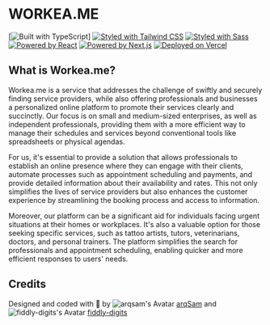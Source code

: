 # WORKEA.ME

[![Built with TypeScript](https://img.shields.io/badge/Built%20with-Javascript-yellow.svg)]
[![Styled with Tailwind CSS](https://img.shields.io/badge/Styled%20with-Tailwind%20CSS-blueviolet.svg)](https://tailwindcss.com/)
[![Styled with Sass](https://img.shields.io/badge/Styled%20with-Sass-pink.svg)](https://sass-lang.com/)
[![Powered by React](https://img.shields.io/badge/Powered%20by-React-blue.svg)](https://reactjs.org/)
[![Powered by Next.js](https://img.shields.io/badge/Powered%20by-Vite-purple.svg)](https://vitejs.dev/)
[![Deployed on Vercel](https://img.shields.io/badge/Deployed%20on-Vercel-black.svg)](https://vercel.com/)

## What is Workea.me?

Workea.me is a service that addresses the challenge of swiftly and securely finding service providers, while also offering professionals and businesses a personalized online platform to promote their services clearly and succinctly. Our focus is on small and medium-sized enterprises, as well as independent professionals, providing them with a more efficient way to manage their schedules and services beyond conventional tools like spreadsheets or physical agendas.

For us, it's essential to provide a solution that allows professionals to establish an online presence where they can engage with their clients, automate processes such as appointment scheduling and payments, and provide detailed information about their availability and rates. This not only simplifies the lives of service providers but also enhances the customer experience by streamlining the booking process and access to information.

Moreover, our platform can be a significant aid for individuals facing urgent situations at their homes or workplaces. It's also a valuable option for those seeking specific services, such as tattoo artists, tutors, veterinarians, doctors, and personal trainers. The platform simplifies the search for professionals and appointment scheduling, enabling quicker and more efficient responses to users' needs.

## Credits

Designed and coded with 💙 by ![arqsam's Avatar](https://github.com/arqsam.png?size=20) [arqSam](https://github.com/arqsam) and ![fiddly-digits's Avatar](https://github.com/fiddly-digits.png?size=20) [fiddly-digits](https://github.com/arqsam)
